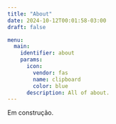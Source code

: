 ```yaml
---
title: "About"
date: 2024-10-12T00:01:58-03:00
draft: false

menu:
  main:
    identifier: about
    params:
      icon:
        vendor: fas
        name: clipboard
        color: blue
      description: All of about.
---
```

Em construção.